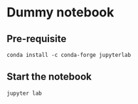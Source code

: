 # Dummy notebook

## Pre-requisite

```shell
conda install -c conda-forge jupyterlab
```

## Start the notebook

```shell
jupyter lab
```
